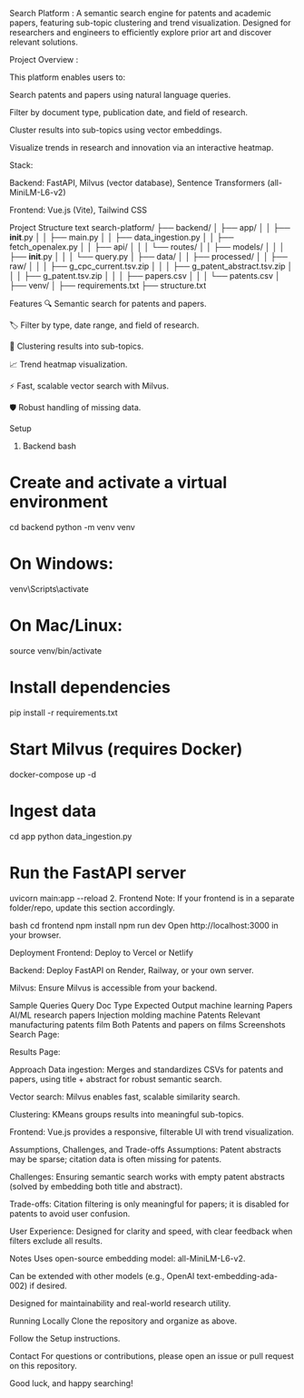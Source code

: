 Search Platform :
A semantic search engine for patents and academic papers, featuring sub-topic clustering and trend visualization. Designed for researchers and engineers to efficiently explore prior art and discover relevant solutions.

Project Overview :

This platform enables users to:

Search patents and papers using natural language queries.

Filter by document type, publication date, and field of research.

Cluster results into sub-topics using vector embeddings.

Visualize trends in research and innovation via an interactive heatmap.

Stack:

Backend: FastAPI, Milvus (vector database), Sentence Transformers (all-MiniLM-L6-v2)

Frontend: Vue.js (Vite), Tailwind CSS

Project Structure
text
search-platform/
├── backend/
│   ├── app/
│   │   ├── __init__.py
│   │   ├── main.py
│   │   ├── data_ingestion.py
│   │   ├── fetch_openalex.py
│   │   ├── api/
│   │   │   └── routes/
│   │   ├── models/
│   │   │   ├── __init__.py
│   │   │   └── query.py
│   ├── data/
│   │   ├── processed/
│   │   ├── raw/
│   │   │   ├── g_cpc_current.tsv.zip
│   │   │   ├── g_patent_abstract.tsv.zip
│   │   │   ├── g_patent.tsv.zip
│   │   │   ├── papers.csv
│   │   │   └── patents.csv
│   ├── venv/
│   ├── requirements.txt
├── structure.txt

Features
🔍 Semantic search for patents and papers.

🏷️ Filter by type, date range, and field of research.

🧠 Clustering results into sub-topics.

📈 Trend heatmap visualization.

⚡ Fast, scalable vector search with Milvus.

🛡️ Robust handling of missing data.

Setup
1. Backend
bash
# Create and activate a virtual environment
cd backend
python -m venv venv
# On Windows:
venv\Scripts\activate
# On Mac/Linux:
source venv/bin/activate

# Install dependencies
pip install -r requirements.txt

# Start Milvus (requires Docker)
docker-compose up -d

# Ingest data
cd app
python data_ingestion.py

# Run the FastAPI server
uvicorn main:app --reload
2. Frontend
Note: If your frontend is in a separate folder/repo, update this section accordingly.

bash
cd frontend
npm install
npm run dev
Open http://localhost:3000 in your browser.

Deployment
Frontend: Deploy to Vercel or Netlify

Backend: Deploy FastAPI on Render, Railway, or your own server.

Milvus: Ensure Milvus is accessible from your backend.

Sample Queries
Query	Doc Type	Expected Output
machine learning	Papers	AI/ML research papers
Injection molding machine	Patents	Relevant manufacturing patents
film	Both	Patents and papers on films
Screenshots
Search Page:

Results Page:

Approach
Data ingestion: Merges and standardizes CSVs for patents and papers, using title + abstract for robust semantic search.

Vector search: Milvus enables fast, scalable similarity search.

Clustering: KMeans groups results into meaningful sub-topics.

Frontend: Vue.js provides a responsive, filterable UI with trend visualization.

Assumptions, Challenges, and Trade-offs
Assumptions: Patent abstracts may be sparse; citation data is often missing for patents.

Challenges: Ensuring semantic search works with empty patent abstracts (solved by embedding both title and abstract).

Trade-offs: Citation filtering is only meaningful for papers; it is disabled for patents to avoid user confusion.

User Experience: Designed for clarity and speed, with clear feedback when filters exclude all results.

Notes
Uses open-source embedding model: all-MiniLM-L6-v2.

Can be extended with other models (e.g., OpenAI text-embedding-ada-002) if desired.

Designed for maintainability and real-world research utility.

Running Locally
Clone the repository and organize as above.

Follow the Setup instructions.

Contact
For questions or contributions, please open an issue or pull request on this repository.

Good luck, and happy searching!
